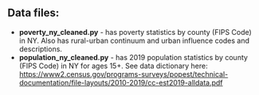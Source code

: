 
## Data files: 
* **poverty_ny_cleaned.py** - has poverty statistics by county (FIPS Code) in NY. Also has rural-urban continuum and urban influence codes and descriptions.  
* **population_ny_cleaned.py** - has 2019 population statistics by county (FIPS Code) in NY for ages 15+. See data dictionary here: https://www2.census.gov/programs-surveys/popest/technical-documentation/file-layouts/2010-2019/cc-est2019-alldata.pdf
